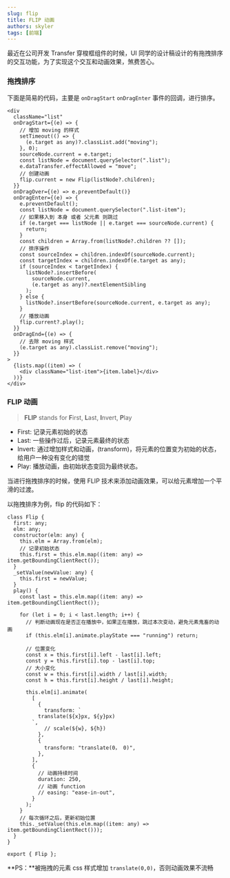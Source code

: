 ```yaml
---
slug: flip
title: FLIP 动画
authors: skyler
tags: [前端]
---
```


最近在公司开发 Transfer 穿梭框组件的时候，UI 同学的设计稿设计的有拖拽排序的交互功能，为了实现这个交互和动画效果，煞费苦心。

<!-- truncate -->

### 拖拽排序

下面是简易的代码，主要是 `onDragStart` `onDragEnter` 事件的回调，进行排序。

```tsx
<div
  className="list"
  onDragStart={(e) => {
    // 增加 moving 的样式
    setTimeout(() => {
      (e.target as any)?.classList.add("moving");
    }, 0);
    sourceNode.current = e.target;
    const listNode = document.querySelector(".list");
    e.dataTransfer.effectAllowed = "move";
    // 创建动画
    flip.current = new Flip(listNode?.children);
  }}
  onDragOver={(e) => e.preventDefault()}
  onDragEnter={(e) => {
    e.preventDefault();
    const listNode = document.querySelector(".list-item");
    // 如果移入到 本身 或者 父元素 则跳过
    if (e.target === listNode || e.target === sourceNode.current) {
      return;
    }
    const children = Array.from(listNode?.children ?? []);
    // 排序操作
    const sourceIndex = children.indexOf(sourceNode.current);
    const targetIndex = children.indexOf(e.target as any);
    if (sourceIndex < targetIndex) {
      listNode?.insertBefore(
        sourceNode.current,
        (e.target as any)?.nextElementSibling
      );
    } else {
      listNode?.insertBefore(sourceNode.current, e.target as any);
    }
    // 播放动画
    flip.current?.play();
  }}
  onDragEnd={(e) => {
    // 去除 moving 样式
    (e.target as any).classList.remove("moving");
  }}
>
  {lists.map((item) => (
    <div className="list-item">{item.label}</div>
  ))}
</div>
```

### FLIP 动画

> **FLIP** stands for **F**irst, **L**ast, **I**nvert, **P**lay

- First: 记录元素初始的状态
- Last: 一些操作过后，记录元素最终的状态
- Invert: 通过增加样式和动画，(transform)，将元素的位置变为初始的状态，给用户一种没有变化的错觉
- Play: 播放动画，由初始状态变回为最终状态。

当进行拖拽排序的时候，使用 FLIP 技术来添加动画效果，可以给元素增加一个平滑的过渡。

以拖拽排序为例，flip 的代码如下：

```tsx
class Flip {
  first: any;
  elm: any;
  constructor(elm: any) {
    this.elm = Array.from(elm);
    // 记录初始状态
    this.first = this.elm.map((item: any) => item.getBoundingClientRect());
  }
  _setValue(newValue: any) {
    this.first = newValue;
  }
  play() {
    const last = this.elm.map((item: any) => item.getBoundingClientRect());

    for (let i = 0; i < last.length; i++) {
      // 判断动画现在是否正在播放中，如果正在播放，跳过本次变动，避免元素鬼畜的动画
      if (this.elm[i].animate.playState === "running") return;

      // 位置变化
      const x = this.first[i].left - last[i].left;
      const y = this.first[i].top - last[i].top;
      // 大小变化
      const w = this.first[i].width / last[i].width;
      const h = this.first[i].height / last[i].height;

      this.elm[i].animate(
        [
          {
            transform: `
          translate(${x}px, ${y}px) 
        `,
            // scale(${w}, ${h})
          },
          {
            transform: "translate(0， 0)",
          },
        ],
        {
          // 动画持续时间
          duration: 250,
          // 动画 function
          // easing: "ease-in-out",
        }
      );
    }
    // 每次循环之后，更新初始位置
    this._setValue(this.elm.map((item: any) => item.getBoundingClientRect()));
  }
}

export { Flip };
```

**PS：**被拖拽的元素 css 样式增加 `translate(0,0)`，否则动画效果不流畅
